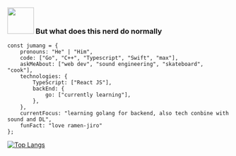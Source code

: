 ### <img src="https://media.giphy.com/media/mGcNjsfWAjY5AEZNw6/giphy.gif" width="60"> But what does this nerd do normally

```
const jumang = {
    pronouns: "He" | "Him",
    code: ["Go", "C++", "Typescript", "Swift", "max"],
    askMeAbout: ["web dev", "sound engineering", "skateboard", "cook"],
    technologies: {
        TypeScript: ["React JS"],
        backEnd: {
            go: ["currently learning"],
        },
    },
    currentFocus: "learning golang for backend, also tech conbine with sound and DL",
    funFact: "love ramen-jiro"
};
```
[![Top Langs](https://github-readme-stats-30tckm8s7.vercel.app/api/top-langs/?username=jumang4423&layout=compact&hide=GLSL)](https://github.com/jumang4423)
